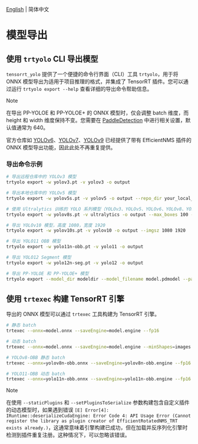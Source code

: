 [English](../en/model_export.md) | 简体中文

# 模型导出

## 使用 `trtyolo` CLI 导出模型

`tensorrt_yolo` 提供了一个便捷的命令行界面（CLI）工具 `trtyolo`，用于将 ONNX 模型导出为适用于项目推理的格式，并集成了 TensorRT 插件。您可以通过运行 `trtyolo export --help` 查看详细的导出命令帮助信息。

> [!NOTE]  
> 在导出 PP-YOLOE 和 PP-YOLOE+ 的 ONNX 模型时，仅会调整 batch 维度，而 height 和 width 维度保持不变。您需要在 [PaddleDetection](https://github.com/PaddlePaddle/PaddleDetection) 中进行相关设置，默认值通常为 640。
>
> 官方仓库如 [YOLOv6](https://github.com/meituan/YOLOv6/tree/main/deploy/ONNX#tensorrt-backend-tensorrt-version-800)、[YOLOv7](https://github.com/WongKinYiu/yolov7#export)、[YOLOv9](https://github.com/WongKinYiu/yolov9/issues/130#issue-2162045461) 已经提供了带有 EfficientNMS 插件的 ONNX 模型导出功能，因此此处不再重复提供。

### 导出命令示例

```bash
# 导出远程仓库中的 YOLOv3 模型
trtyolo export -w yolov3.pt -v yolov3 -o output

# 导出本地仓库中的 YOLOv5 模型
trtyolo export -w yolov5s.pt -v yolov5 -o output --repo_dir your_local_yolovs_repository

# 使用 Ultralytics 训练的 YOLO 系列模型（YOLOv3、YOLOv5、YOLOv6、YOLOv8、YOLOv9、YOLOv10、YOLO11），并指定插件参数，以动态 batch 导出
trtyolo export -w yolov8s.pt -v ultralytics -o output --max_boxes 100 --iou_thres 0.45 --conf_thres 0.25 -b -1

# 导出 YOLOv10 模型，高度 1080，宽度 1920
trtyolo export -w yolov10s.pt -v yolov10 -o output --imgsz 1080 1920

# 导出 YOLO11 OBB 模型
trtyolo export -w yolo11n-obb.pt -v yolo11 -o output

# 导出 YOLO12 Segment 模型
trtyolo export -w yolo12n-seg.pt -v yolo12 -o output

# 导出 PP-YOLOE 和 PP-YOLOE+ 模型
trtyolo export --model_dir modeldir --model_filename model.pdmodel --params_filename model.pdiparams -o output
```

## 使用 `trtexec` 构建 TensorRT 引擎

导出的 ONNX 模型可以通过 `trtexec` 工具构建为 TensorRT 引擎。

```bash
# 静态 batch
trtexec --onnx=model.onnx --saveEngine=model.engine --fp16

# 动态 batch
trtexec --onnx=model.onnx --saveEngine=model.engine --minShapes=images:1x3x640x640 --optShapes=images:4x3x640x640 --maxShapes=images:8x3x640x640 --fp16

# YOLOv8-OBB 静态 batch
trtexec --onnx=yolov8n-obb.onnx --saveEngine=yolov8n-obb.engine --fp16 --staticPlugins=./lib/plugin/libcustom_plugins.so --setPluginsToSerialize=./lib/plugin/libcustom_plugins.so

# YOLO11-OBB 动态 batch
trtexec --onnx=yolo11n-obb.onnx --saveEngine=yolo11n-obb.engine --fp16 --minShapes=images:1x3x640x640 --optShapes=images:4x3x640x640 --maxShapes=images:8x3x640x640 --staticPlugins=./lib/plugin/custom_plugins.dll --setPluginsToSerialize=./lib/plugin/custom_plugins.dll
```

> [!NOTE]  
> 在使用 `--staticPlugins` 和 `--setPluginsToSerialize` 参数构建包含自定义插件的动态模型时，如果遇到错误 `[E] Error[4]: IRuntime::deserializeCudaEngine: Error Code 4: API Usage Error (Cannot register the library as plugin creator of EfficientRotatedNMS_TRT exists already.)`，这通常意味着引擎构建已成功，但在加载并反序列化引擎时检测到插件重复注册。这种情况下，可以忽略该错误。
